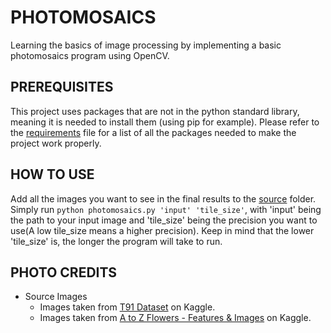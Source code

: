 # PHOTOMOSAICS

Learning the basics of image processing by implementing a basic photomosaics program using OpenCV.

## PREREQUISITES

This project uses packages that are not in the python standard library, meaning it is needed to install them (using pip for example). Please refer to the [requirements](requirements.txt) file for a list of all the packages needed to make the project work properly.

## HOW TO USE

Add all the images you want to see in the final results to the [source](Source_Images) folder. <br>
Simply run ``python photomosaics.py 'input' 'tile_size'``, with 'input' being the path to your input image and 'tile_size' being the precision you want to use(A low tile_size means a higher precision). Keep in mind that the lower 'tile_size' is, the longer the program will take to run.

## PHOTO CREDITS

- Source Images
    - Images taken from [T91 Dataset](https://www.kaggle.com/datasets/ll01dm/t91-image-dataset) on Kaggle.
    - Images taken from [A to Z Flowers - Features & Images](https://www.kaggle.com/datasets/kkhandekar/a-to-z-flowers-features-images) on Kaggle.